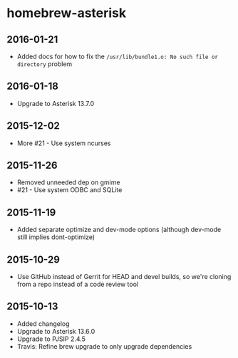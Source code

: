 # homebrew-asterisk

## 2016-01-21

 * Added docs for how to fix the `/usr/lib/bundle1.o: No such file or directory`
   problem

## 2016-01-18

 * Upgrade to Asterisk 13.7.0

## 2015-12-02

 * More #21 - Use system ncurses

## 2015-11-26

 * Removed unneeded dep on gmime
 * #21 - Use system ODBC and SQLite

## 2015-11-19

 * Added separate optimize and dev-mode options (although dev-mode still implies
   dont-optimize)

## 2015-10-29

 * Use GitHub instead of Gerrit for HEAD and devel builds, so we're cloning
   from a repo instead of a code review tool

## 2015-10-13

 * Added changelog
 * Upgrade to Asterisk 13.6.0
 * Upgrade to PJSIP 2.4.5
 * Travis: Refine brew upgrade to only upgrade dependencies
